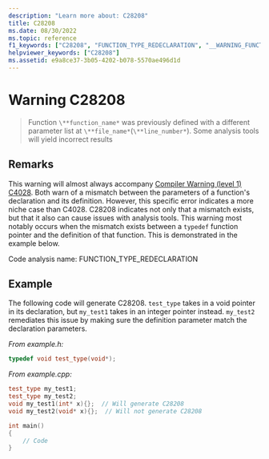 ```yaml
---
description: "Learn more about: C28208"
title: C28208
ms.date: 08/30/2022
ms.topic: reference
f1_keywords: ["C28208", "FUNCTION_TYPE_REDECLARATION", "__WARNING_FUNCTION_TYPE_REDECLARATION"]
helpviewer_keywords: ["C28208"]
ms.assetid: e9a8ce37-3b05-4202-b078-5570ae496d1d
---
```

# Warning C28208

> Function `\**function_name*` was previously defined with a different parameter list at `\**file_name*`(`\**line_number*`). Some analysis tools will yield incorrect results

## Remarks

This warning will almost always accompany [Compiler Warning (level 1) C4028](/cpp/error-messages/compiler-warnings/compiler-warning-level-1-c4028). Both warn of a mismatch between the parameters of a function's declaration and its definition. However, this specific error indicates a more niche case than C4028. C28208 indicates not only that a mismatch exists, but that it also can cause issues with analysis tools. This warning most notably occurs when the mismatch exists between a `typedef` function pointer and the definition of that function. This is demonstrated in the example below.

Code analysis name: FUNCTION_TYPE_REDECLARATION

## Example

The following code will generate C28208. `test_type` takes in a void pointer in its declaration, but `my_test1` takes in an integer pointer instead. `my_test2` remediates this issue by making sure the definition parameter match the declaration parameters.

*From example.h:*

```cpp
typedef void test_type(void*);
```

*From example.cpp:*

```cpp
test_type my_test1;
test_type my_test2;
void my_test1(int* x){};  // Will generate C28208
void my_test2(void* x){};  // Will not generate C28208

int main()
{
    // Code
}
```
